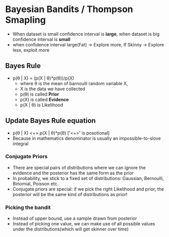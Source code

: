 # Bayesian Bandits / Thompson Smapling

- When dataset is small confidence interval is **large**, when dataset is big confidence interval is **small**
- when confidence interval large(Fat) -> Explore more, If Skinny -> Explore less, exploit more

## Bayes Rule

- p(θ | X) = (p(X | θ)*p(θ))/p(X) 
    - where θ is the mean of barnoulli random variable X, 
    - X is the data we have collected
    - p(θ) is called **Prior**
    - p(X) is called **Evidence**
    - p(X | θ) is Likelihood

## Update Bayes Rule equation
- p(θ | X) <+> p(X | θ)*p(θ) ['<+>' is posotional]
- Because in mathematics denominator is usually an impossible-to-slove integral

### Conjugate Priors
- There are special pairs of distributions where we can ignore the evidence and the  posterior has the same form as the prior
- In probability, we stick to a fixed set of distributions: Gaussian, Bernoulli, Binomial, Poisson etc.
- Conjugate priors are special: if we pick the right Likelihood and prior, the posterior will be the same kind of distributions as prior!

### Picking the bandit
- Instead of upper bound, use a sample drawn from posterior
- Instead of picking one value, we can make use of all possible values under the distributions(which will get skinner over time)
